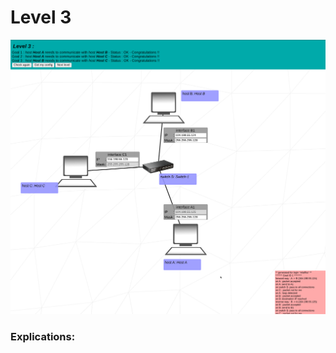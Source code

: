 # Level 3

![level3](https://github.com/Melodycherry/NetPractice/blob/main/img/level3.png)  

### Explications:  

